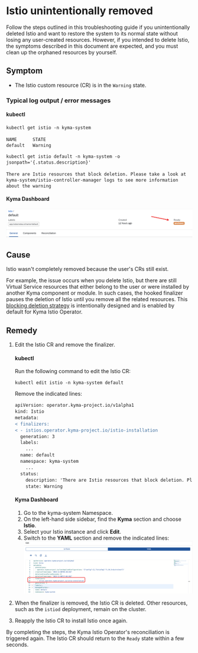 # Istio unintentionally removed
Follow the steps outlined in this troubleshooting guide if you unintentionally deleted Istio and want to restore the system to its normal state without losing any user-created resources. However, if you intended to delete Istio, the symptoms described in this document are expected, and you must clean up the orphaned resources by yourself.

## Symptom

* The Istio custom resource (CR) is in the `Warning` state.


### Typical log output / error messages

<!-- tabs:start -->
#### **kubectl**

```
kubectl get istio -n kyma-system

NAME      STATE
default   Warning
```
```
kubectl get istio default -n kyma-system -o jsonpath='{.status.description}'

There are Istio resources that block deletion. Please take a look at kyma-system/istio-controller-manager logs to see more information about the warning
```
#### **Kyma Dashboard**

![Istio CR in the Warning state](../../../assets/istio-cr-warning-state.svg)
<!-- tabs:end -->

## Cause

Istio wasn't completely removed because the user's CRs still exist.

For example, the issue occurs when you delete Istio, but there are still Virtual Service resources that either belong to the user or were installed by another Kyma component or module. In such cases, the hooked finalizer pauses the deletion of Istio until you remove all the related resources. This [blocking deletion strategy](https://github.com/kyma-project/community/issues/765) is intentionally designed and is enabled by default for Kyma Istio Operator.


## Remedy

1. Edit the Istio CR and remove the finalizer.

    <!-- tabs:start -->
    #### **kubectl**

    Run the following command to edit the Istio CR:
    ```
    kubectl edit istio -n kyma-system default
    ```
    Remove the indicated lines:
    ```diff
    apiVersion: operator.kyma-project.io/v1alpha1
    kind: Istio
    metadata:
    < finalizers:
    < - istios.operator.kyma-project.io/istio-installation
      generation: 3
      labels:
        ...
      name: default
      namespace: kyma-system
        ...
      status:
        description: 'There are Istio resources that block deletion. Please take a look at kyma-system/istio-controller-manager logs to see more information about the warning'
        state: Warning
    ```
    
    #### **Kyma Dashboard**

   1. Go to the kyma-system Namespace. 
   2. On the left-hand side sidebar, find the **Kyma** section and choose **Istio**.
   3. Select your Istio instance and click **Edit**.
   4. Switch to the **YAML** section and remove the indicated lines:
   ![Remove the finalizers from the Istio CR](../../../assets/istio-cr-delete-finalizers.svg)
   <!-- tabs:end -->


2. When the finalizer is removed, the Istio CR is deleted. Other resources, such as the `istiod` deployment, remain on the cluster.

3. Reapply the Istio CR to install Istio once again.

By completing the steps, the Kyma Istio Operator's reconciliation is triggered again. The Istio CR should return to the `Ready` state within a few seconds.
